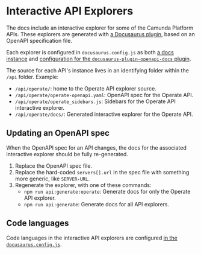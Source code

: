 # Interactive API Explorers

The docs include an interactive explorer for some of the Camunda Platform APIs. These explorers are generated with [a Docusaurus plugin](https://github.com/PaloAltoNetworks/docusaurus-openapi-docs/), based on an OpenAPI specification file.

Each explorer is configured in `docusaurus.config.js` as both [a docs instance](https://github.com/camunda/camunda-docs/blob/511cf0c26b93bb3076834d87a216609bd8f28548/docusaurus.config.js#L68-L84) and [configuration for the `docusaurus-plugin-openapi-docs` plugin](https://github.com/camunda/camunda-docs/blob/511cf0c26b93bb3076834d87a216609bd8f28548/docusaurus.config.js#L87-L101).

The source for each API's instance lives in an identifying folder within the `/api` folder. Example:

- `/api/operate/`: home to the Operate API explorer source.
- `/api/operate/operate-openapi.yaml`: OpenAPI spec for the Operate API.
- `/api/operate/operate_sidebars.js`: Sidebars for the Operate API interactive explorer.
- `/api/operate/docs/`: Generated interactive explorer for the Operate API.

## Updating an OpenAPI spec

When the OpenAPI spec for an API changes, the docs for the associated interactive explorer should be fully re-generated.

1. Replace the OpenAPI spec file.
2. Replace the hard-coded `servers[].url` in the spec file with something more generic, like `SERVER-URL`.
3. Regenerate the explorer, with one of these commands:
   - `npm run api:generate:operate`: Generate docs for only the Operate API explorer.
   - `npm run api:generate`: Generate docs for all API explorers.

## Code languages

Code languages in the interactive API explorers are configured [in the `docusaurus.config.js`](https://github.com/camunda/camunda-docs/blob/511cf0c26b93bb3076834d87a216609bd8f28548/docusaurus.config.js#L274).
